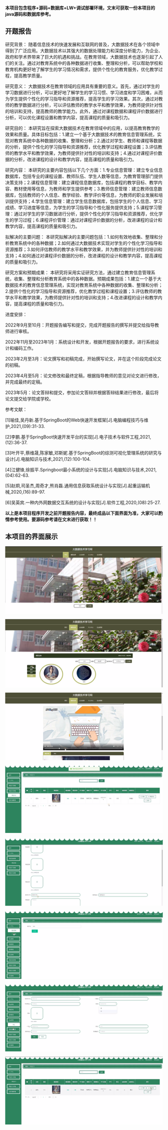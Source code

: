 ****本项目包含程序+源码+数据库+LW+调试部署环境，文末可获取一份本项目的java源码和数据库参考。****

## ******开题报告******

研究背景：
随着信息技术的快速发展和互联网的普及，大数据技术在各个领域中得到了广泛应用。大数据技术以其强大的数据处理能力和深度分析能力，为企业、政府和学术界带来了巨大的机遇和挑战。在教育领域，大数据技术也逐渐引起了人们的关注。通过对教育系统中的各种数据进行收集、整理和分析，可以帮助学校和教育机构更好地了解学生的学习情况和需求，提供个性化的教育服务，优化教学过程，提高教学质量。

研究意义：
大数据技术在教育领域的应用具有重要的意义。首先，通过对学生的学习数据进行分析，可以更好地了解学生的学习习惯、学习进度和学习困难，从而为学生提供个性化的学习指导和资源推荐，提高学生的学习效果。其次，通过对教师的教学数据进行分析，可以评估教师的教学水平和教学效果，为教师提供针对性的培训和支持，提高教师的教学能力。此外，通过对课程数据和课程评价数据进行分析，可以优化课程设置和教学内容，提高课程的质量和吸引力。

研究目的：
本研究旨在探索大数据技术在教育领域中的应用，以提高教育教学的效果和质量。具体目标包括：1.建立一个基于大数据技术的教育信息管理系统，实现对教育系统中各种数据的收集、整理和分析；2.通过对学生、教师和课程等数据的分析，提供个性化的学习指导和资源推荐，优化教学过程和课程设置；3.评估教师的教学水平和教学效果，为教师提供针对性的培训和支持；4.通过对课程评价数据的分析，改进课程的设计和教学内容，提高课程的质量和吸引力。

研究内容：
本研究的主要内容包括以下几个方面：1.专业信息管理：建立专业信息数据库，包括专业的课程设置、教师队伍、学生人数等信息，为教育管理部门提供决策支持；2.课程信息管理：建立课程信息数据库，包括课程的教学目标、教学内容、教材使用等信息，为教师和学生提供参考；3.教师信息管理：建立教师信息数据库，包括教师的个人信息、教学经验、教学评价等信息，为教师的职业发展和培训提供支持；4.学生信息管理：建立学生信息数据库，包括学生的个人信息、学习成绩、学习进度等信息，为学生的学习指导和个性化服务提供支持；5.课程学习管理：通过对学生的学习数据进行分析，提供个性化的学习指导和资源推荐，优化学生的学习过程；6.课程评价管理：通过对课程评价数据的分析，改进课程的设计和教学内容，提高课程的质量和吸引力。

拟解决的主要问题：
本研究拟解决的主要问题包括：1.如何有效地收集、整理和分析教育系统中的各种数据；2.如何通过大数据技术实现对学生的个性化学习指导和资源推荐；3.如何评估教师的教学水平和教学效果，并为教师提供针对性的培训和支持；4.如何通过对课程评价数据的分析，改进课程的设计和教学内容，提高课程的质量和吸引力。

研究方案和预期成果：
本研究将采用实证研究方法，通过建立教育信息管理系统，收集、整理和分析教育系统中的各种数据。预期成果包括：1.建立一个基于大数据技术的教育信息管理系统，实现对教育系统中各种数据的收集、整理和分析；2.提供个性化的学习指导和资源推荐，优化教学过程和课程设置；3.评估教师的教学水平和教学效果，为教师提供针对性的培训和支持；4.改进课程的设计和教学内容，提高课程的质量和吸引力。

进度安排：

2022年9月至10月：开题报告编写和提交，完成开题报告的撰写并提交给指导教师进行审核。

2022年11月至2023年1月：系统设计和开发，根据开题报告的要求，进行系统设计和编码工作。

2023年2月至3月：论文撰写和初稿完成，开始撰写论文，并在这个阶段完成论文的初稿。

2023年4月至5月：论文修改和最终定稿，根据指导教师的意见对论文进行修改，并完成最终的定稿。

2023年5月：论文答辩和提交，参加论文答辩并根据答辩结果进行修改，最后将论文提交给学院或学校。

参考文献：

[1]喻佳,吴丹新.基于SpringBoot的Web快速开发框架[J].电脑编程技巧与维护,2021,(09):31-33.

[2]李鹏.基于SpringBoot快速开发平台的实现[J].电子技术与软件工程,2021,(12):36-37.

[3]叶开平,蔡维晟,陈家敏,邓斯妮.基于SpringBoot的综测可视化管理系统的研究与设计[J].电脑知识与技术,2021,(12):100-104.

[4]江健锋,徐振平.Springboot最小系统的设计与实现[J].电脑知识与技术,2021,(04):62-63.

[5]赵炯,司圣杰,周奇才,熊肖磊.通用信息获取系统设计与实现[J].起重运输机械,2020,(16):89-97.

[6]吴英宾.一种内外网数据交互系统的设计与实现[J].软件工程,2020,(08):25-27.

****以上是本项目程序开发之前开题报告内容，最终成品以下面界面为准，大家可以酌情参考使用。要源码参考请在文末进行获取！！****

## ******本项目的界面展示******

![](./res/c9df78466ef64cadae1296a1bbec0a11.png)

![](./res/e02fbd6ecbf2421586b1547de2a59c20.png)

![](./res/6702715c67d04269a1d751911d980bdb.png)

![](./res/4a14941bbe7f4cdf81dbef2378b50479.png)

![](./res/67d5955c00d649a39de4844685e122ff.png)

![](./res/3a5c590720984edfa25014fc825f1a72.png)

![](./res/0e0787012de1420aa1c6066764cafef9.png)

![](./res/23bfe84c8747411785256a048453a49d.png)

